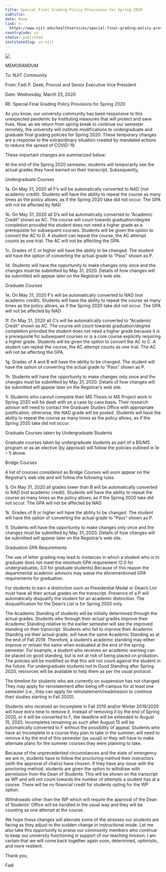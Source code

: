 ```yaml
---
title: Special Final Grading Policy Provisions for Spring 2020
subtitle: 
date: None
link: >-
  https://www.njit.edu/healthservices/special-final-grading-policy-provisions-spring-2020
countryCode: us
status: published
instituteSlug: us-njit
---
```

![](https://www.njit.edu/healthservices/sites/all/themes/njit_v1_2/favicon.ico)

MEMORANDUM

To: NJIT Community

From: Fadi P. Deek, Provost and Senior Executive Vice President

Date: Wednesday, March 25, 2020

RE: Special Final Grading Policy Provisions for Spring 2020

As you know, our university community has been responsive to this unexpected pandemic by instituting measures that will protect and save lives. Now, as we return from spring break to continue our semester remotely, the university will institute modifications to undergraduate and graduate final grading policies for Spring 2020. These temporary changes are a response to the extraordinary situation created by mandated actions to reduce the spread of COVID-19.

These important changes are summarized below:

At the end of the Spring 2020 semester, students will temporarily see the actual grades they have earned on their transcript. Subsequently,

Undergraduate Courses

1a. On May 31, 2020 all F’s will be automatically converted to NAD (not academic credit). Students will have the ability to repeat the course as many times as the policy allows, as if the Spring 2020 take did not occur. The GPA will not be affected by NAD

1b. On May 31, 2020 all D’s will be automatically converted to “Academic Credit” shown as AC. The course will count towards graduation/degree completion provided the student does not need a higher grade as a prerequisite for subsequent courses. Students will be given the option to convert the AC to D. A student can repeat the course, the AC attempt counts as one trial. The AC will not be affecting the GPA.

1c. Grades of C or higher will have the ability to be changed. The student will have the option of converting the actual grade to “Pass” shown as P.

1d. Students will have the opportunity to make changes only once and the changes must be submitted by May 31, 2020. Details of how changes will be submitted will appear later on the Registrar’s web site.

Graduate Courses

1e. On May 31, 2020 F’s will be automatically converted to NAD (not academic credit). Students will have the ability to repeat the course as many times as the policy allows, as if the Spring 2020 take did not occur. The GPA will not be affected by NAD

1f. On May 31, 2020 all C’s will be automatically converted to “Academic Credit” shown as AC. The course will count towards graduation/degree completion provided the student does not need a higher grade because it is a prerequisite for subsequent courses or is a core course explicitly requiring a higher grade. Students will be given the option to convert the AC to C. A student can repeat the course, the AC attempt counts as one trial. The AC will not be affecting the GPA.

1g. Grades of A and B will have the ability to be changed. The student will have the option of converting the actual grade to “Pass” shown as P.

1h. Students will have the opportunity to make changes only once and the changes must be submitted by May 31, 2020. Details of how changes will be submitted will appear later on the Registrar’s web site.

1i. Students who cannot complete their MS Thesis or MS Project work in Spring 2020 will be dealt with on a case by case basis. Their research advisor will need to contact the Graduate Studies Office with appropriate justification; otherwise, the NAD grade will be posted. Students will have the ability to repeat the course as many times as the policy allows, as if the Spring 2020 take did not occur.

Graduate Courses taken by Undergraduate Students

Graduate courses taken by undergraduate students as part of a BS/MS program or as an elective (by approval) will follow the policies outlined in 1e – 1i above.

Bridge Courses

A list of courses considered as Bridge Courses will soon appear on the Registrar’s web site and will follow the following rules.

1j. On May 31, 2020 all grades lower than B will be automatically converted to NAD (not academic credit). Students will have the ability to repeat the course as many times as the policy allows, as if the Spring 2020 take did not occur. The GPA will not be affected by NAD

1k. Grades of B or higher will have the ability to be changed. The student will have the option of converting the actual grade to “Pass” shown as P.

1l. Students will have the opportunity to make changes only once and the changes must be submitted by May 31, 2020. Details of how changes will be submitted will appear later on the Registrar’s web site.

Graduation GPA Requirements

The use of letter grading may lead to instances in which a student who is to graduate does not meet the minimum GPA requirement (2.0 for undergraduates; 3.0 for graduate students).Because of this reason the departmental academic advisors may waive the aforementioned GPA requirements for graduation.

For students to earn a distinction such as Presidential Medal or Dean’s List must have all their actual grades on the transcript. Presence of a P will automatically disqualify the student for an academic distinction. The disqualification for the Dean’s List is for Spring 2020 only.

The Academic Standing of students will be initially determined through the actual grades. Students who through their actual grades improve their Academic Standing relative to the earlier semester will see the improved standing on their transcript. Students who fail to improve their Academic Standing via their actual grade, will have the same Academic Standing as at the end of Fall 2019. Therefore, a student’s academic standing may either improve or remain the same when evaluated at the end of the spring semester. For example, a student who receives an academic warning can be placed on good standing, but is not at risk of being placed on probation. The policies will be modified so that this will not count against the student in the future. For undergraduate students not in Good Standing after Spring 2020, resources will be available to help them as per the usual protocol.

The timeline for students who are currently on suspension has not changed. They may apply for reinstatement after being off-campus for at least one semester (i.e., they can apply for reinstatement/readmission to continue their studies starting in Fall 2020).

Students who received an Incomplete in Fall 2019 and/or Winter 2019/2020 will have extra time to remove it. Instead of removing it by the end of Spring 2020, or it will be converted to F, the deadline will be extended to August 15, 2020. Incompletes remaining as such after August 15 will be automatically converted to F without the possibility of appeal. Students who have an Incomplete in a course they plan to take in the summer, will need to remove it by the end of this semester (as usual) or they will have to make alternate plans for the summer courses they were planning to take.

Because of the unprecedented circumstances and the state of emergency we are in, students have to follow the proctoring method their instructors (with the approval of chairs) have chosen. If they have any issue with the proctoring method, students are given the option to withdraw with permission from the Dean of Students. This will be shown on the transcript as WP and will not count towards the number of attempts a student has at a course. There will be no financial credit for students opting for the WP option.

Withdrawals other than the WP which will require the approval of the Dean of Students’ Office will be handled in the usual way and they will be counting as one attempt at the course.

We hope these changes will alleviate some of the stresses our students are facing as they adjust to the sudden change in instructional mode. Let me also take this opportunity to praise our community members who continue to keep our university functioning in support of our teaching mission. I am certain that we will come back together again soon, determined, optimistic, and more resilient.

Thank you,

Fadi